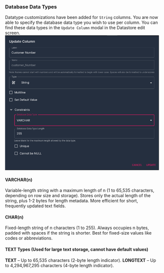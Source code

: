 ### Database Data Types
Datatype customizations have been added for `String` columns. You are now able to specify the database data type you wish to use per column.
You can find these data types in the `Update Column` modal in the Datastore edit screen.
![data_type](/src/assets/releases/8_0/datatype.png)

#### VARCHAR(n)
Variable-length string with a maximum length of n (1 to 65,535 characters, depending on row size and storage).
Stores only the actual length of the string, plus 1-2 bytes for length metadata.
More efficient for short, frequently updated text fields.

#### CHAR(n)
Fixed-length string of n characters (1 to 255).
Always occupies n bytes, padded with spaces if the string is shorter.
Best for fixed-size values like codes or abbreviations.

#### TEXT Types (Used for large text storage, cannot have default values)
**TEXT** – Up to 65,535 characters (2-byte length indicator).
**LONGTEXT** – Up to 4,294,967,295 characters (4-byte length indicator).